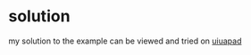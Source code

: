 # solution

my solution to the example can be viewed and tried on [uiuapad](https://uiua.org/pad?src=0_14_0-dev_5__JCAzICAgNAokIDQgICAzCiQgMiAgIDUKJCAxICAgMwokIDMgICA5CiQgMyAgIDMKCiMgc3BsaXQgc3RyaW5nIG9uIG5ld2xpbmUgaW50bwojIGFycmF5IG9mIGVxdWFsIGxlbmd0aCBzdHJpbmdzCkxpbmVzIOKGkCDiipziiJjiirjiiaBAXG4KCiMgc3BsaXRzIGVhY2ggc3RyaW5nIG9uIHNwYWNlIGNoYXIKIyBpbnRvIGFycmF5IG9mIHBhaXJzIG9mIG51bWJlcnMKUGFyc2Ug4oaQIOKJoeKKnOKLleKKuOKJoEAgCgojIHNvcnQgZWFjaCBjb2x1bW4sIHRoZW4gc3VtIHRoZQojIGFic29sdXRlIGRpZmZlcmVuY2VzIG9mIHRoZQojIHNvcnRlZCBwYWlycwpTb2wg4oaQIC8r4oy1Ly3iiaHijYbijYkKCuKNpC4gPTExIFNvbCBQYXJzZSBMaW5lcwo=)

